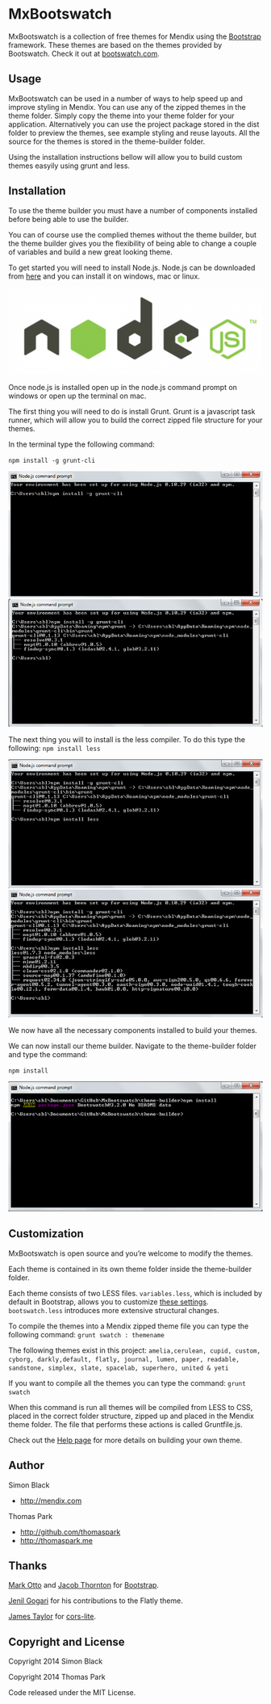 MxBootswatch
==========

MxBootswatch is a collection of free themes for Mendix using the [Bootstrap](http://getbootstrap.com/) framework. These themes are based on the themes provided by Bootswatch. Check it out at [bootswatch.com](http://bootswatch.com).

Usage
-----
MxBootswatch can be used in a number of ways to help speed up and improve styling in Mendix. You can use any of the zipped themes in the theme folder. Simply copy the theme into your theme folder for your application. Alternatively you can use the project package stored in the dist folder to preview the themes, see example styling and reuse layouts. All the source for the themes is stored in the theme-builder folder.

Using the installation instructions bellow will allow you to build custom themes easyily using grunt and less.

Installation
-----
To use the theme builder you must have a number of components installed before being able to use the builder.

You can of course use the complied themes without the theme builder, but the theme builder gives you the flexibility of being able to change a couple of variables and build a new great looking theme.

To get started you will need to install Node.js. Node.js can be downloaded from [here](http://nodejs.org/) and you can install it on windows, mac or linux.

<img src="images/nodejs_logo_light.png"/>

Once node.js is installed open up in the node.js command prompt on windows or open up the terminal on mac.

The first thing you will need to do is install Grunt. Grunt is a javascript task runner, which will allow you to build the correct zipped file structure for your themes.

In the terminal type the following command:

`npm install -g grunt-cli`

<img src="images/install-grunt-cli.PNG"/>

<img src="images/installed-grunt-cli.PNG"/>

The next thing you will to install is the less compiler.
To do this type the following:
`npm install less`

<img src="images/install-less.PNG"/>
<img src="images/installed-less.PNG"/>

We now have all the necessary components installed to build your themes.

We can now install our theme builder. Navigate to the theme-builder folder and type the command:

`npm install`

<img src="images/install-theme-builder.PNG"/>


Customization
------
MxBootswatch is open source and you’re welcome to modify the themes.

Each theme is contained in its own theme folder inside the theme-builder folder.

Each theme consists of two LESS files. `variables.less`, which is included by default in Bootstrap, allows you to customize [these settings](http://getbootstrap.com/customize/#less-variables). `bootswatch.less` introduces more extensive structural changes.

To compile the themes into a Mendix zipped theme file you can type the following command:
`grunt swatch : themename`

The following themes exist in this project:
`amelia,cerulean, cupid, custom, cyborg, darkly,default, flatly, journal, lumen, paper, readable, sandstone, simplex, slate, spacelab, superhero, united & yeti`

If you want to compile all the themes you can type the command:
`grunt swatch`

When this command is run all themes will be compiled from LESS to CSS, placed in the correct folder structure, zipped up and placed in the Mendix theme folder. The file that performs these actions is called Gruntfile.js.

Check out the [Help page](http://bootswatch.com/help/) for more details on building your own theme.


Author
------
Simon Black
+ http://mendix.com

Thomas Park

+ http://github.com/thomaspark
+ http://thomaspark.me

Thanks
------
[Mark Otto](http://github.com/markdotto) and [Jacob Thornton](http://github.com/fat) for [Bootstrap](https://github.com/twitter/bootstrap).

[Jenil Gogari](http://www.jgog.in/) for his contributions to the Flatly theme.

[James Taylor](http://github.com/jostylr) for [cors-lite](https://github.com/jostylr/cors-lite).


Copyright and License
----
Copyright 2014 Simon Black

Copyright 2014 Thomas Park

Code released under the MIT License.
